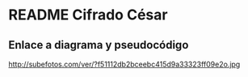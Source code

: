 # README Cifrado César

## Enlace a diagrama y pseudocódigo

http://subefotos.com/ver/?f51112db2bceebc415d9a33323ff09e2o.jpg
